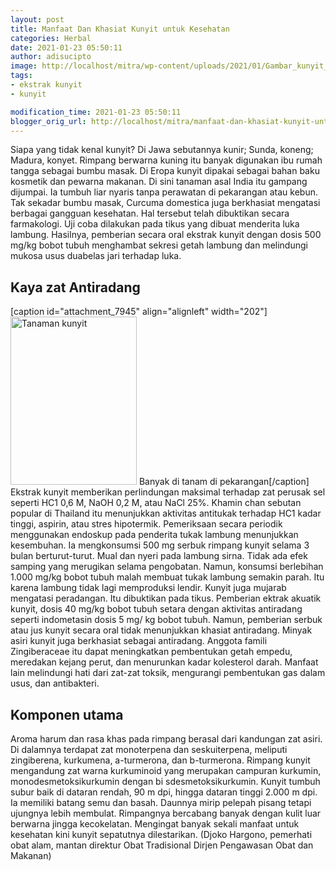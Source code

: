 ```yaml
---
layout: post
title: Manfaat Dan Khasiat Kunyit untuk Kesehatan
categories: Herbal
date: 2021-01-23 05:50:11
author: adisucipto
image: http://localhost/mitra/wp-content/uploads/2021/01/Gambar_kunyit_1011x768.jpg
tags:
- ekstrak kunyit
- kunyit

modification_time: 2021-01-23 05:50:11
blogger_orig_url: http://localhost/mitra/manfaat-dan-khasiat-kunyit-untuk.html
---
```


Siapa yang tidak kenal kunyit? Di Jawa sebutannya kunir; Sunda, koneng; Madura, konyet. Rimpang berwarna kuning itu banyak digunakan ibu rumah tangga sebagai bumbu masak.
Di Eropa kunyit dipakai sebagai bahan baku kosmetik dan pewarna makanan. Di sini tanaman asal India itu gampang dijumpai. Ia tumbuh liar nyaris tanpa perawatan di pekarangan atau kebun.
Tak sekadar bumbu masak, Curcuma domestica juga berkhasiat mengatasi berbagai gangguan kesehatan. Hal tersebut telah dibuktikan secara farmakologi. Uji coba dilakukan pada tikus yang dibuat menderita luka lambung.
Hasilnya, pemberian secara oral ekstrak kunyit dengan dosis 500 mg/kg bobot tubuh menghambat sekresi getah lambung dan melindungi mukosa usus duabelas jari terhadap luka.
<h2 id="Antiradang">Kaya zat Antiradang</h2>
[caption id="attachment_7945" align="alignleft" width="202"]<a href="http://127.0.0.1/mitra/wp-content/uploads/2021/01/Gambar_kunyit1_577x768.jpg"><img class="wp-image-7945" src="http://127.0.0.1/mitra/wp-content/uploads/2021/01/Gambar_kunyit1_577x768.jpg" alt="Tanaman kunyit" width="202" height="269" /></a> Banyak di tanam di pekarangan[/caption]
Ekstrak kunyit memberikan perlindungan maksimal terhadap zat perusak sel seperti HC1 0,6 M, NaOH 0,2 M, atau NaCl 25%. Khamin chan sebutan popular di Thailand itu menunjukkan aktivitas antitukak terhadap HC1 kadar tinggi, aspirin, atau stres hipotermik.
Pemeriksaan secara periodik menggunakan endoskup pada penderita tukak lambung menunjukkan kesembuhan. Ia mengkonsumsi 500 mg serbuk rimpang kunyit selama 3 bulan berturut-turut.
Mual dan nyeri pada lambung sirna. Tidak ada efek samping yang merugikan selama pengobatan. Namun, konsumsi berlebihan 1.000 mg/kg bobot tubuh malah membuat tukak lambung semakin parah. Itu karena lambung tidak lagi memproduksi lendir.
Kunyit juga mujarab mengatasi peradangan. Itu dibuktikan pada tikus. Pemberian ektrak akuatik kunyit, dosis 40 mg/kg bobot tubuh setara dengan aktivitas antiradang seperti indometasin dosis 5 mg/ kg bobot tubuh. Namun, pemberian serbuk atau jus kunyit secara oral tidak menunjukkan khasiat antiradang. Minyak asiri kunyit juga berkhasiat sebagai antiradang.
Anggota famili Zingiberaceae itu dapat meningkatkan pembentukan getah empedu, meredakan kejang perut, dan menurunkan kadar kolesterol darah. Manfaat lain melindungi hati dari zat-zat toksik, mengurangi pembentukan gas dalam usus, dan antibakteri.
<h2 id="Komponen">Komponen utama</h2>
Aroma harum dan rasa khas pada rimpang berasal dari kandungan zat asiri. Di dalamnya terdapat zat monoterpena dan seskuiterpena, meliputi zingiberena, kurkumena, a-turmerona, dan b-turmerona. Rimpang kunyit mengandung zat warna kurkuminoid yang merupakan campuran kurkumin, monodesmetoksikurkumin dengan bi sdesmetoksikurkumin.
Kunyit tumbuh subur baik di dataran rendah, 90 m dpi, hingga dataran tinggi 2.000 m dpi. Ia memiliki batang semu dan basah. Daunnya mirip pelepah pisang tetapi ujungnya lebih membulat.
Rimpangnya bercabang banyak dengan kulit luar berwarna jingga kecokelatan. Mengingat banyak sekali manfaat untuk kesehatan kini kunyit sepatutnya dilestarikan. (Djoko Hargono, pemerhati obat alam, mantan direktur Obat Tradisional Dirjen Pengawasan Obat dan Makanan)
